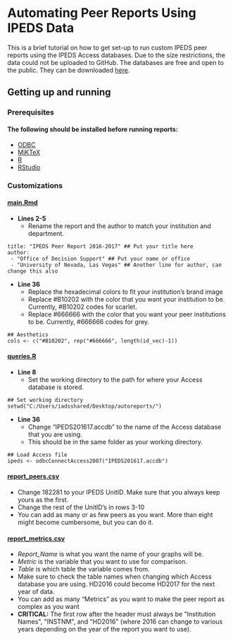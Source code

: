 # Automating Peer Reports Using IPEDS Data

 	
  This is a brief tutorial on how to get set-up to run custom IPEDS peer reports using the IPEDS Access databases. Due to the size restrictions, the data could not be uploaded to GitHub. The databases are free and open to the public. They can be downloaded [here](https://nces.ed.gov/ipeds/use-the-data/download-access-database). 


## Getting up and running

### Prerequisites 
#### The following should be installed before running reports:
* [ODBC]() 
* [MiKTeX](https://miktex.org/2.9/setup) 
* [R](http://cran.cnr.berkeley.edu/)
* [RStudio](https://www.rstudio.com/products/rstudio/download/)

### Customizations
#### [main.Rmd](https://github.com/shilohbradley/autoreports-ipeds/blob/master/main.Rmd) 
  - **Lines 2-5**
    - Rename the report and the author to match your institution and department.

```
title: "IPEDS Peer Report 2016-2017" ## Put your title here
author: 
 - "Office of Decision Support" ## Put your name or office
 - "University of Nevada, Las Vegas" ## Another line for author, can change this also
```


  - **Line 36**
    - Replace the hexadecimal colors to fit your institution’s brand image
    - Replace #B10202 with the color that you want your institution to be. Currently, #B10202 codes for scarlet. 
    - Replace #666666 with the color that you want your peer institutions to be. Currently, #666666 codes for grey.
```
## Aesthetics
cols <- c("#B10202", rep("#666666", length(id_vec)-1))
```


#### [queries.R](https://github.com/shilohbradley/autoreports-ipeds/blob/master/queries.R) 

  - **Line 8**
     - Set the working directory to the path for where your Access database is stored.

```
## Set working directory
setwd("C:/Users/iadsshared/Desktop/autoreports/")
```
  - **Line 36**
    - Change “IPEDS201617.accdb” to the name of the Access database that you are using.
    - This should be in the same folder as your working directory.
```
## Load Access file
ipeds <- odbcConnectAccess2007("IPEDS201617.accdb")
```

#### [report_peers.csv](https://github.com/shilohbradley/autoreports-ipeds/blob/master/report_peers.csv)
- Change 182281 to your IPEDS UnitID. Make sure that you always keep yours as the first.
- Change the rest of the UnitID’s in rows 3-10
- You can add as many or as few peers as you want. More than eight might become cumbersome, but you can do it.

#### [report_metrics.csv](https://github.com/shilohbradley/autoreports-ipeds/blob/master/report_metrics.csv)
  - *Report_Name* is what you want the name of your graphs will be.
  - *Metric* is the variable that you want to use for comparison.
  - *Table* is which table the variable comes from.
  - Make sure to check the table names when changing which Access database you are using. HD2016 could become HD2017 for the next year of data. 
  - You can add as many “Metrics” as you want to make the peer report as complex as you want
  - **CRITICAL:** The first row after the header must always be "Institution Names", "INSTNM", and "HD2016" (where 2016 can change to various years depending on the year of the report you want to use).
